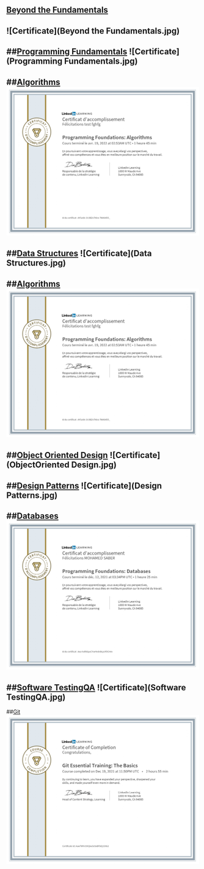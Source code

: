## <a href="https://github.com/SABER-MOHAMED/Kalbonyan-Elmarsos/tree/master/01-Linkedin-Learning" target="_blank">Beyond the Fundamentals</a>
![Certificate](Beyond the Fundamentals.jpg)
--
##<a href="https://github.com/SABER-MOHAMED/Kalbonyan-Elmarsos/tree/master/01-Linkedin-Learning" target="_blank">Programming Fundamentals</a>
![Certificate](Programming Fundamentals.jpg)
--
##<a href="https://github.com/SABER-MOHAMED/Kalbonyan-Elmarsos/tree/master/01-Linkedin-Learning" target="_blank">Algorithms</a>
![Certificate](Algorithms.jpg)
--
##<a href="https://github.com/SABER-MOHAMED/Kalbonyan-Elmarsos/tree/master/01-Linkedin-Learning" target="_blank">Data Structures</a>
![Certificate](Data Structures.jpg)
--
##<a href="https://github.com/SABER-MOHAMED/Kalbonyan-Elmarsos/tree/master/01-Linkedin-Learning" target="_blank">Algorithms</a>
![Certificate](Algorithms.jpg)
--
##<a href="https://github.com/SABER-MOHAMED/Kalbonyan-Elmarsos/tree/master/01-Linkedin-Learning" target="_blank">Object Oriented Design</a>
![Certificate](ObjectOriented Design.jpg)
--
##<a href="https://github.com/SABER-MOHAMED/Kalbonyan-Elmarsos/tree/master/01-Linkedin-Learning" target="_blank">Design Patterns</a>
![Certificate](Design Patterns.jpg)
--
##<a href="https://github.com/SABER-MOHAMED/Kalbonyan-Elmarsos/tree/master/01-Linkedin-Learning" target="_blank">Databases</a>
![Certificate](Databases.jpg)
--
##<a href="https://github.com/SABER-MOHAMED/Kalbonyan-Elmarsos/tree/master/01-Linkedin-Learning" target="_blank">Software TestingQA</a>
![Certificate](Software TestingQA.jpg)
--
##<a href="https://github.com/SABER-MOHAMED/Kalbonyan-Elmarsos/tree/master/01-Linkedin-Learning" target="_blank">Git</a>
![Certificate](Git.jpg)

